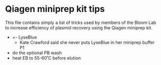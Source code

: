 # Qiagen miniprep kit tips

This file contains simply a list of tricks used by members of the Bloom Lab to increase efficiency of plasmid recovery using the Qiagen miniprep kit.

- +- LyseBlue
  - Kate Crawford said she never puts LyseBlue in her miniprep buffer P1
- do the optional PB wash
- heat EB to 55-60˚C before elution
